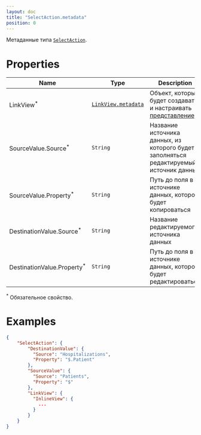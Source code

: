 ```yaml
---
layout: doc
title: "SelectAction.metadata"
position: 0
---
```


Метаданные типа [`SelectAction`](../).

# Properties

|Name|Type|Description|
|----|----|-----------|
|LinkView<sup>*</sup>|[`LinkView.metadata`](../../../Elements/View/LinkView/LinkView.metadata/)|Объект, который будет создавать и настраивать [представление](../../../Elements/View/)|
|SourceValue.Source<sup>*</sup>|`String`|Название источника данных, из которого будет заполняться редактируемый источник данных|
|SourceValue.Property<sup>*</sup>|`String`|Путь до поля в источнике данных, которое будет копироваться|
|DestinationValue.Source<sup>*</sup>|`String`|Название редактируемого источника данных|
|DestinationValue.Property<sup>*</sup>|`String`|Путь до поля в источнике данных, которое будет редактироваться|

<sup>*</sup> Обязательное свойство.

# Examples

```json
{
	"SelectAction": {
		"DestinationValue": {
		  "Source": "Hospitalizations",
		  "Property": "$.Patient"
		},
		"SourceValue": {
		  "Source": "Patients",
		  "Property": "$"
		},
		"LinkView": {
		  "InlineView": {
		  	...
		  }
		}
	}
}
```
